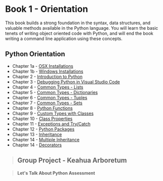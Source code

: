 # Book 1 - Orientation

This book builds a strong foundation in the syntax, data structures, and valuable methods available in the Python language. You will learn the basic tenets of writing object oriented code with Python, and will end the book writing a command line application using these concepts.

## Python Orientation

* Chapter 1a - [OSX Installations](./chapters/INSTALLATIONS_OSX.md)
* Chapter 1b - [Windows Installations](./chapters/INSTALLATIONS_WINDOWS.md)
* Chapter 2 - [Introduction to Python](./chapters/PYTHON_INTRO.md)
* Chapter 3 - [Debugging Python in Visual Studio Code](./chapters/DEBUGGING_PYTHON.md)
* Chapter 4 - [Common Types - Lists](./chapters/DATA_STRUCTURES_LIST.md)
* Chapter 5 - [Common Types - Dictionaries](./chapters/DATA_STRUCTURES_DICTIONARY.md)
* Chapter 6 - [Common Types - Tuples](./chapters/DATA_STRUCTURES_TUPLE.md)
* Chapter 7 - [Common Types - Sets](./chapters/DATA_STRUCTURES_SET.md)
* Chapter 8 - [Python Functions](./chapters/FUNCTIONS_INTRO.md)
* Chapter 9 - [Custom Types with Classes](./chapters/CLASSES_INTRO.md)
* Chapter 10 - [Class Properties](./chapters/CLASS_PROPERTIES.md)
* Chapter 11 - [Exceptions and Try/Catch](./chapters/TRY_CATCH_INTRO.md)
* Chapter 12 - [Python Packages](./chapters/PYTHON_PACKAGES.md)
* Chapter 13 - [Inheritance](./chapters/INHERITANCE_INTRO.md)
* Chapter 14 - [Multiple Inheritance](./chapters/MULTIPLE_INHERITANCE.md)
* Chapter 14 - [Decorators](./chapters/DECORATORS_INTRO.md)

> ## __Group Project__ - Keahua Arboretum

> #### Let's Talk About Python Assessment
